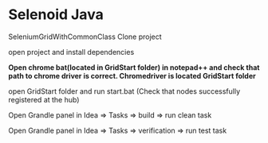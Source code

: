 # Selenoid Java
SeleniumGridWithCommonClass
Clone project 

open project and install dependencies

<b>Open chrome bat(located in GridStart folder) in notepad++ and check that path to chrome driver is correct. Chromedriver is located GridStart folder</b>

open GridStart folder and run start.bat (Check that nodes successfully registered at the hub)

Open Grandle panel in Idea => Tasks => build => run clean task

Open Grandle panel in Idea => Tasks => verification => run test task
